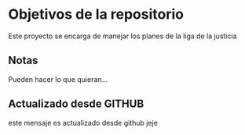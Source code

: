 # Objetivos de la repositorio

Este proyecto se encarga de manejar los planes de la liga de la justicia


## Notas
Pueden hacer lo que quieran...

## Actualizado desde GITHUB
este mensaje es actualizado desde github jeje
